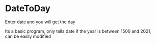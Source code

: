 # DateToDay
Enter date and you will get the day

Its a basic program, only tells date if the year is between 1500 and 2021, can be easily modified

